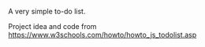 A very simple to-do list.

Project idea and code from https://www.w3schools.com/howto/howto_js_todolist.asp